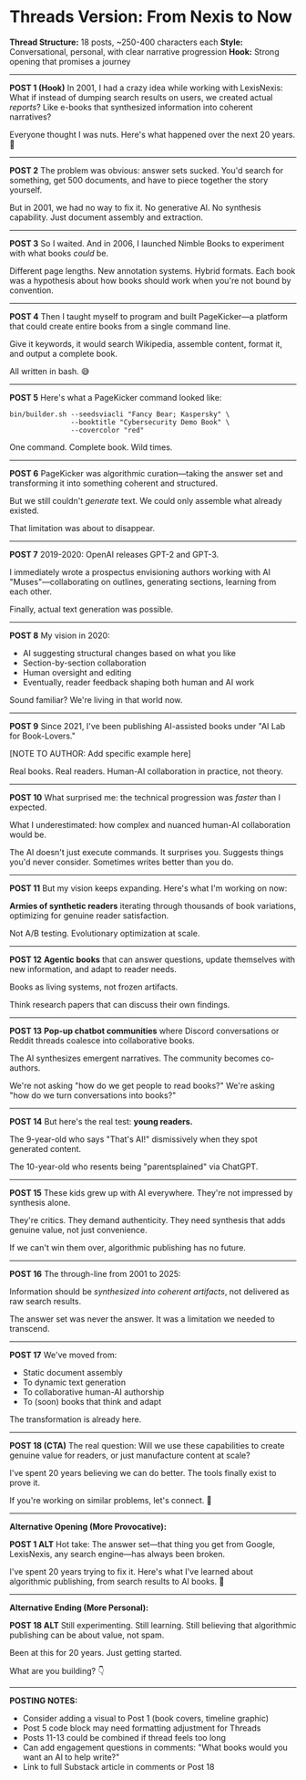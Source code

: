 # Threads Version: From Nexis to Now

**Thread Structure:** 18 posts, ~250-400 characters each
**Style:** Conversational, personal, with clear narrative progression
**Hook:** Strong opening that promises a journey

---

**POST 1 (Hook)**
In 2001, I had a crazy idea while working with LexisNexis: What if instead of dumping search results on users, we created actual *reports*? Like e-books that synthesized information into coherent narratives?

Everyone thought I was nuts. Here's what happened over the next 20 years. 🧵

---

**POST 2**
The problem was obvious: answer sets sucked. You'd search for something, get 500 documents, and have to piece together the story yourself.

But in 2001, we had no way to fix it. No generative AI. No synthesis capability. Just document assembly and extraction.

---

**POST 3**
So I waited. And in 2006, I launched Nimble Books to experiment with what books *could* be.

Different page lengths. New annotation systems. Hybrid formats. Each book was a hypothesis about how books should work when you're not bound by convention.

---

**POST 4**
Then I taught myself to program and built PageKicker—a platform that could create entire books from a single command line.

Give it keywords, it would search Wikipedia, assemble content, format it, and output a complete book.

All written in bash. 😅

---

**POST 5**
Here's what a PageKicker command looked like:

```
bin/builder.sh --seedsviacli "Fancy Bear; Kaspersky" \
               --booktitle "Cybersecurity Demo Book" \
               --covercolor "red"
```

One command. Complete book. Wild times.

---

**POST 6**
PageKicker was algorithmic curation—taking the answer set and transforming it into something coherent and structured.

But we still couldn't *generate* text. We could only assemble what already existed.

That limitation was about to disappear.

---

**POST 7**
2019-2020: OpenAI releases GPT-2 and GPT-3.

I immediately wrote a prospectus envisioning authors working with AI "Muses"—collaborating on outlines, generating sections, learning from each other.

Finally, actual text generation was possible.

---

**POST 8**
My vision in 2020:
- AI suggesting structural changes based on what you like
- Section-by-section collaboration
- Human oversight and editing
- Eventually, reader feedback shaping both human and AI work

Sound familiar? We're living in that world now.

---

**POST 9**
Since 2021, I've been publishing AI-assisted books under "AI Lab for Book-Lovers."

[NOTE TO AUTHOR: Add specific example here]

Real books. Real readers. Human-AI collaboration in practice, not theory.

---

**POST 10**
What surprised me: the technical progression was *faster* than I expected.

What I underestimated: how complex and nuanced human-AI collaboration would be.

The AI doesn't just execute commands. It surprises you. Suggests things you'd never consider. Sometimes writes better than you do.

---

**POST 11**
But my vision keeps expanding. Here's what I'm working on now:

**Armies of synthetic readers** iterating through thousands of book variations, optimizing for genuine reader satisfaction.

Not A/B testing. Evolutionary optimization at scale.

---

**POST 12**
**Agentic books** that can answer questions, update themselves with new information, and adapt to reader needs.

Books as living systems, not frozen artifacts.

Think research papers that can discuss their own findings.

---

**POST 13**
**Pop-up chatbot communities** where Discord conversations or Reddit threads coalesce into collaborative books.

The AI synthesizes emergent narratives. The community becomes co-authors.

We're not asking "how do we get people to read books?" We're asking "how do we turn conversations into books?"

---

**POST 14**
But here's the real test: **young readers.**

The 9-year-old who says "That's AI!" dismissively when they spot generated content.

The 10-year-old who resents being "parentsplained" via ChatGPT.

---

**POST 15**
These kids grew up with AI everywhere. They're not impressed by synthesis alone.

They're critics. They demand authenticity. They need synthesis that adds genuine value, not just convenience.

If we can't win them over, algorithmic publishing has no future.

---

**POST 16**
The through-line from 2001 to 2025:

Information should be *synthesized into coherent artifacts*, not delivered as raw search results.

The answer set was never the answer. It was a limitation we needed to transcend.

---

**POST 17**
We've moved from:
- Static document assembly
- To dynamic text generation
- To collaborative human-AI authorship
- To (soon) books that think and adapt

The transformation is already here.

---

**POST 18 (CTA)**
The real question: Will we use these capabilities to create genuine value for readers, or just manufacture content at scale?

I've spent 20 years believing we can do better. The tools finally exist to prove it.

If you're working on similar problems, let's connect. 🚀

---

**Alternative Opening (More Provocative):**

**POST 1 ALT**
Hot take: The answer set—that thing you get from Google, LexisNexis, any search engine—has always been broken.

I've spent 20 years trying to fix it. Here's what I've learned about algorithmic publishing, from search results to AI books. 🧵

---

**Alternative Ending (More Personal):**

**POST 18 ALT**
Still experimenting. Still learning. Still believing that algorithmic publishing can be about value, not spam.

Been at this for 20 years. Just getting started.

What are you building? 👇

---

**POSTING NOTES:**
- Consider adding a visual to Post 1 (book covers, timeline graphic)
- Post 5 code block may need formatting adjustment for Threads
- Posts 11-13 could be combined if thread feels too long
- Can add engagement questions in comments: "What books would you want an AI to help write?"
- Link to full Substack article in comments or Post 18